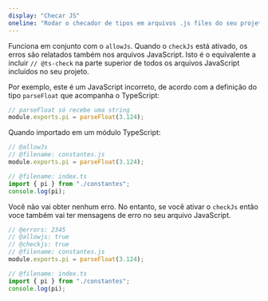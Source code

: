 ```yaml
---
display: "Checar JS"
oneline: "Rodar o checador de tipos em arquivos .js files do seu projeto"
---
```


Funciona em conjunto com o `allowJs`. Quando o `checkJs` está ativado, os erros são relatados também nos arquivos JavaScript. Isto é
o equivalente a incluir `// @ts-check` na parte superior de todos os arquivos JavaScript incluídos no seu projeto.

Por exemplo, este é um JavaScript incorreto, de acordo com a definição do tipo `parseFloat` que acompanha o TypeScript:

```js
// parseFloat só recebe uma string
module.exports.pi = parseFloat(3.124);
```

Quando importado em um módulo TypeScript:

```ts twoslash
// @allowJs
// @filename: constantes.js
module.exports.pi = parseFloat(3.124);

// @filename: index.ts
import { pi } from "./constantes";
console.log(pi);
```

Você não vai obter nenhum erro. No entanto, se você ativar o `checkJs` então voce também vai ter mensagens de erro no seu arquivo JavaScript.

```ts twoslash
// @errors: 2345
// @allowjs: true
// @checkjs: true
// @filename: constantes.js
module.exports.pi = parseFloat(3.124);

// @filename: index.ts
import { pi } from "./constantes";
console.log(pi);
```
